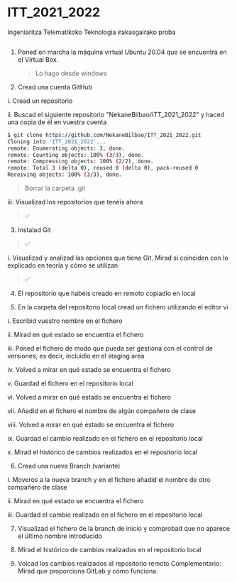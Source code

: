 # ITT_2021_2022

Ingeniaritza Telematikoko Teknologia irakasgairako proba

~~~sh

~~~

1. Poned en marcha la máquina virtual Ubuntu 20.04 que se encuentra en el Virtual Box.
   >Lo hago desde windows
2. Cread una cuenta GitHub

i. Cread un repositorio

ii. Buscad el siguiente repositorio "NekaneBilbao/ITT_2021_2022" y haced una
copia de él en vuestra cuenta

~~~sh
$ git clone https://github.com/NekaneBilbao/ITT_2021_2022.git
Cloning into 'ITT_2021_2022'...
remote: Enumerating objects: 3, done.
remote: Counting objects: 100% (3/3), done.
remote: Compressing objects: 100% (2/2), done.
remote: Total 3 (delta 0), reused 0 (delta 0), pack-reused 0
Receiving objects: 100% (3/3), done.
~~~

> Borrar la carpeta .git

iii. Visualizad los repositorios que tenéis ahora

 >✅

3. Instalad Git

>✅

i. Visualizad y analizad las opciones que tiene Git. Mirad si coinciden con lo
explicado en teoría y cómo se utilizan

>✅

4. El repositorio que habéis creado en remoto copiadlo en local



5. En la carpeta del repositorio local cread un fichero utilizando el editor vi

i. Escribid vuestro nombre en el fichero

ii. Mirad en qué estado se encuentra el fichero

iii. Poned el fichero de modo que pueda ser gestiona con el control de versiones,
es decir, incluidlo en el staging area

iv. Volved a mirar en qué estado se encuentra el fichero

v. Guardad el fichero en el repositorio local

vi. Volved a mirar en qué estado se encuentra el fichero

vii. Añadid en el fichero el nombre de algún compañero de clase

viii. Volved a mirar en qué estado se encuentra el fichero

ix. Guardad el cambio realizado en el fichero en el repositorio local

x. Mirad el histórico de cambios realizados en el repositorio local

6. Cread una nueva Branch (variante)

i. Moveros a la nueva branch y en el fichero añadid el nombre de otro compañero
de clase

ii. Mirad en qué estado se encuentra el fichero

iii. Guardad el cambio realizado en el fichero en el repositorio local

7. Visualizad el fichero de la branch de inicio y comprobad que no aparece el último
nombre introducido

8. Mirad el histórico de cambios realizados en el repositorio local
   

9.  Volcad los cambios realizados al repositorio remoto
Complementario: Mirad que proporciona GitLab y cómo funciona.
